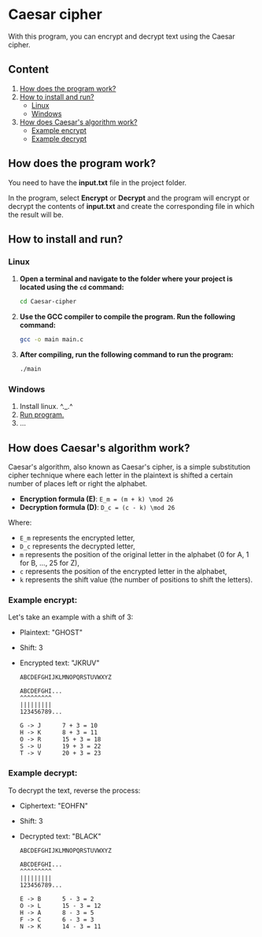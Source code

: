 # Caesar cipher

With this program, you can encrypt and decrypt text using the Caesar cipher.

## Content 
1. [How does the program work?](#how-does-the-program-work)
2. [How to install and run?](#how-to-install-and-run)
    - [Linux](#linux)
    - [Windows](#windows)
3. [How does Caesar's algorithm work?](#how-does-caesars-algorithm-work)
    - [Example encrypt](#example-encrypt)
    - [Example decrypt](#example-decrypt)


## How does the program work?


You need to have the **input.txt** file in the project folder.

In the program, select **Encrypt** or **Decrypt** and the program will encrypt or decrypt the contents of **input.txt** and create the corresponding file in which the result will be.

## How to install and run?
### Linux

1. **Open a terminal and navigate to the folder where your project is located using the `cd` command:** 

    ```bash
    cd Caesar-cipher
    ```

2. **Use the GCC compiler to compile the program. Run the following command:** 

    ```bash
    gcc -o main main.c
    ```

3. **After compiling, run the following command to run the program:** 

    ```bash
    ./main
    ```

### Windows
1. Install linux. ^._.^
2. [Run program.](#linux)
3. ...

## How does Caesar's algorithm work?

Caesar's algorithm, also known as Caesar's cipher, is a simple substitution cipher technique where each letter in the plaintext is shifted a certain number of places left or right the alphabet.

- **Encryption formula (E)**: `E_m = (m + k) \mod 26`
- **Decryption formula (D)**: `D_c = (c - k) \mod 26`

Where:
- `E_m` represents the encrypted letter,
- `D_c` represents the decrypted letter,
- `m` represents the position of the original letter in the alphabet (0 for A, 1 for B, ..., 25 for Z),
- `c` represents the position of the encrypted letter in the alphabet,
- `k` represents the shift value (the number of positions to shift the letters).


### Example encrypt:

Let's take an example with a shift of 3:

- Plaintext: "GHOST"
- Shift: 3
- Encrypted text: "JKRUV"

    ```
    ABCDEFGHIJKLMNOPQRSTUVWXYZ

    ABCDEFGHI...
    ^^^^^^^^^
    |||||||||
    123456789...
    ```
    ```
    G -> J      7 + 3 = 10
    H -> K      8 + 3 = 11
    O -> R      15 + 3 = 18
    S -> U      19 + 3 = 22
    T -> V      20 + 3 = 23 
    ```
### Example decrypt:
To decrypt the text, reverse the process:

- Ciphertext: "EOHFN"
- Shift: 3
- Decrypted text: "BLACK"

    ```
    ABCDEFGHIJKLMNOPQRSTUVWXYZ

    ABCDEFGHI...
    ^^^^^^^^^
    |||||||||
    123456789...
    ```
    ```
    E -> B      5 - 3 = 2
    O -> L      15 - 3 = 12
    H -> A      8 - 3 = 5
    F -> C      6 - 3 = 3
    N -> K      14 - 3 = 11        
    ```